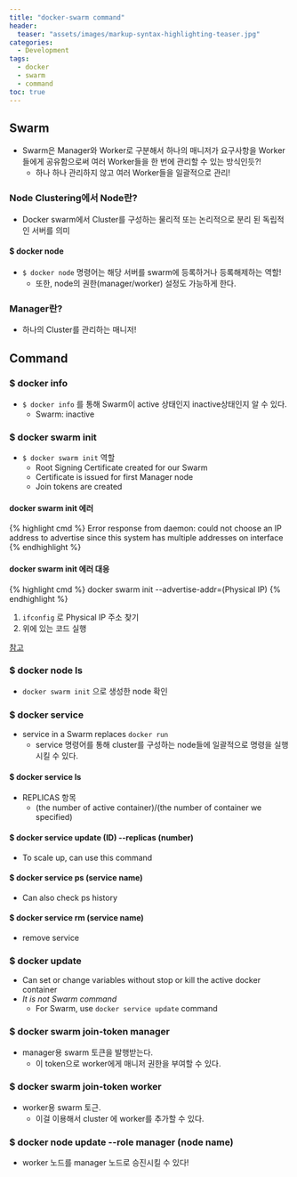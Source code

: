 ```yaml
---
title: "docker-swarm command"
header:
  teaser: "assets/images/markup-syntax-highlighting-teaser.jpg"
categories:
  - Development
tags:
  - docker
  - swarm
  - command
toc: true
---
```


## Swarm

* Swarm은 Manager와 Worker로 구분해서 하나의 매니저가 요구사항을 Worker들에게 공유함으로써 여러 Worker들을 한 번에 관리할 수 있는 방식인듯?!
  * 하나 하나 관리하지 않고 여러 Worker들을 일괄적으로 관리!

### Node Clustering에서 Node란?

* Docker swarm에서 Cluster를 구성하는 물리적 또는 논리적으로 분리 된 독립적인 서버를 의미 

#### $ docker node

* `$ docker node` 명령어는 해당 서버를 swarm에 등록하거나 등록해제하는 역할!
  * 또한, node의 권한(manager/worker) 설정도 가능하게 한다.

### Manager란?

* 하나의 Cluster를 관리하는 매니저!

## Command

### $ docker info

* `$ docker info` 를 통해 Swarm이 active 상태인지 inactive상태인지 알 수 있다.
  * Swarm: inactive

### $ docker swarm init

* `$ docker swarm init` 역할
  * Root Signing Certificate created for our Swarm
  * Certificate is issued for first Manager node
  * Join tokens are created

#### docker swarm init 에러

{% highlight cmd  %}
Error response from daemon: could not choose an IP address to advertise since this system has multiple addresses on interface
{% endhighlight %}

#### docker swarm init 에러 대응

{% highlight cmd  %}
docker swarm init --advertise-addr=(Physical IP)
{% endhighlight %}

1. `ifconfig` 로 Physical IP 주소 찾기 
2. 위에 있는 코드 실행

[참고](https://stackoverflow.com/questions/38602903/docker-swarm-init-could-not-choose-an-ip-address-error)

### $ docker node ls

* `docker swarm init` 으로 생성한 node 확인

### $ docker service

* service in a Swarm replaces `docker run`
  * service 명령어를 통해 cluster를 구성하는 node들에 일괄적으로 명령을 실행시킬 수 있다.

#### $ docker service ls

* REPLICAS 항목
  * (the number of active container)/(the number of container we specified)

#### $ docker service update (ID) --replicas (number)

* To scale up, can use this command

#### $ docker service ps (service name)

* Can also check ps history

#### $ docker service rm (service name)

* remove service

### $ docker update

* Can set or change variables without stop or kill the active docker container
* *It is not Swarm command*
  * For Swarm, use `docker service update` command

### $ docker swarm join-token manager

* manager용 swarm 토큰을 발행받는다.
  * 이 token으로 worker에게 매니저 권한을 부여할 수 있다.

### $ docker swarm join-token worker

* worker용 swarm 토근.
  * 이걸 이용해서 cluster 에 worker를 추가할 수 있다.

### $ docker node update --role manager (node name)

* worker 노드를 manager 노드로 승진시킬 수 있다!
